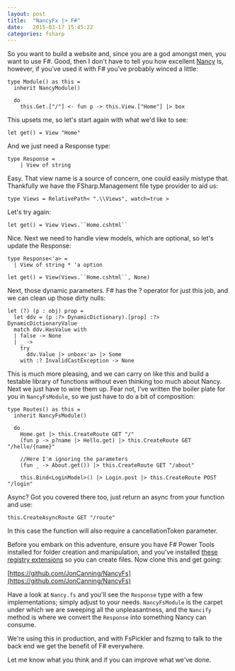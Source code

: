 ```yaml
---
layout: post
title:  "NancyFx |> F#"
date:   2015-03-17 15:45:22
categories: fsharp
---
```

So you want to build a website and, since you are a god amongst men, you want to use F#. Good, then I don't have to tell you how excellent [Nancy](http://nancyfx.org/) is, however, if you've used it with F# you’ve probably winced a little:

    type Module() as this =
      inherit NancyModule()

      do
        this.Get.["/"] <- fun p -> this.View.["Home"] |> box

This upsets me, so let's start again with what we'd like to see:

    let get() = View "Home"

And we just need a Response type:

    type Response =
        | View of string

Easy. That view name is a source of concern, one could easily mistype that. Thankfully we have the FSharp.Management file type provider to aid us:

    type Views = RelativePath< ".\\Views", watch=true >

Let's try again:

    let get() = View Views.``Home.cshtml``

Nice. Next we need to handle view models, which are optional, so let's update the Response:

    type Response<'a> =
      | View of string * 'a option

    let get() = View(Views.``Home.cshtml``, None)

Next, those dynamic parameters. F# has the ? operator for just this job, and we can clean up those dirty nulls:

    let (?) (p : obj) prop = 
      let ddv = (p :?> DynamicDictionary).[prop] :?> DynamicDictionaryValue
      match ddv.HasValue with
      | false -> None
      | _ -> 
        try 
          ddv.Value |> unbox<'a> |> Some
        with :? InvalidCastException -> None

This is much more pleasing, and we can carry on like this and build a testable library of functions without even thinking too much about Nancy. Next we just have to wire them up. Fear not, I've written the boiler plate for you in ```NancyFsModule```, so we just have to do a bit of composition:

    type Routes() as this =
      inherit NancyFsModule()

      do
        Home.get |> this.CreateRoute GET "/"
        (fun p -> p?name |> Hello.get) |> this.CreateRoute GET "/hello/{name}"

        //Here I'm ignoring the parameters
        (fun _ -> About.get()) |> this.CreateRoute GET "/about"

        this.Bind<LoginModel>() |> Login.post |> this.CreateRoute POST "/login"

Async? Got you covered there too, just return an async from your function and use:

    this.CreateAsyncRoute GET "/route"

In this case the function will also require a cancellationToken parameter.

Before you embark on this adventure, ensure you have F# Power Tools installed for folder creation and manipulation, and you've installed [these registry extensions](http://bloggemdano.blogspot.co.uk/2013/11/adding-new-items-to-pure-f-aspnet.html) so you can create files. Now clone this and get going:

[https://github.com/JonCanning/NancyFs](https://github.com/JonCanning/NancyFs)

Have a look at ```Nancy.fs``` and you'll see the ```Response``` type with a few implementations; simply adjust to your needs.
```NancyFsModule``` is the carpet under which we are sweeping all the unpleasantness, and the  ```Nancify``` method is where we convert the ```Response``` into something Nancy can consume.

We're using this in production, and with FsPickler and fszmq to talk to the back end we get the benefit of F# everywhere.

Let me know what you think and if you can improve what we've done.